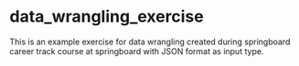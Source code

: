 # data_wrangling_exercise
This is an example exercise for data wrangling created during springboard career track course at springboard with JSON format as input type. 
